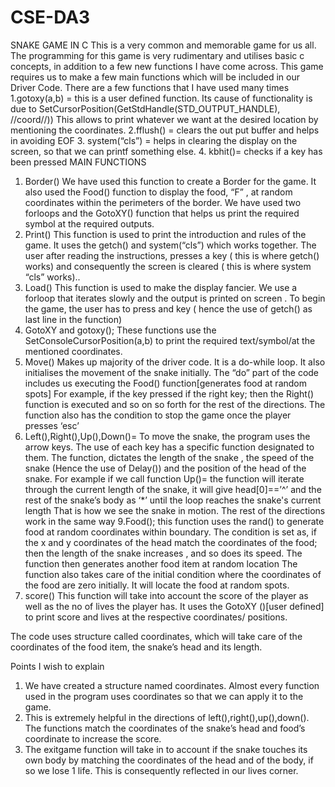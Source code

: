 # CSE-DA3
SNAKE GAME IN C
This is a very common and memorable game for us all. The programming for this game is very rudimentary and utilises basic c concepts, in addition to a few new functions I have come across.
This game requires us to make a few main functions which will be included in our Driver Code.
There are a few functions that I have used many times
1.gotoxy(a,b) = this is a user defined function. Its cause of functionality is due to SetCursorPosition(GetStdHandle(STD_OUTPUT_HANDLE), //coord//))
This allows to print whatever we want at the desired location by mentioning the coordinates.
2.fflush() = clears the out put buffer and helps in avoiding EOF
3. system(“cls”) = helps in clearing the display on the screen, so that we can printf something else.
4. kbhit()= checks if a key has been pressed
MAIN FUNCTIONS
1.	Border()
We have used this function to create a Border for the game. It also used the Food() function to display the food, “F” , at random coordinates within the perimeters of the border.
We have used two forloops and the GotoXY() function that helps us print the required symbol at the required outputs.
2.	Print()
This function is used to print the introduction and rules of the game. It uses the getch() and system(“cls”) which works together. The user after reading the instructions, presses a key ( this is where getch() works) and consequently the screen is cleared ( this is where system “cls” works)..
3.	Load()
This function is used to make the display fancier. We use a forloop that iterates slowly and the output is printed on screen . To begin the game,  the user has to press and key ( hence the use of getch() as last line in the function)
4.	GotoXY and gotoxy();
These functions use the SetConsoleCursorPosition(a,b) to print the required text/symbol/at the mentioned coordinates.
5.	Move()
Makes up majority of the driver code. It is a do-while loop. It also initialises the movement of the snake initially.  The “do” part of the code includes us executing the Food() function[generates food at random spots] For example, if the key pressed if the right key; then the Right() function is executed and so on so forth for the rest of the directions.
The function also has the condition to stop the game once the player presses ‘esc’
6.	Left(),Right(),Up(),Down()=
To move the snake, the program uses the arrow keys. The use of each key has a specific function designated to them. The function, dictates the length of the snake , the speed of the snake (Hence the use of Delay()) and the position of the head of the snake.
For example if we call function Up()= the function will iterate through the current length of the snake, it will give head[0]==’^’ and the rest of the snake’s body as ‘*’ until the loop reaches the snake's current length That is how we see the snake in motion.
The rest of the directions work in the same way
9.Food(); this function uses the rand() to generate food at random coordinates within boundary. The condition is set as, if the x and y coordinates of the head match the coordinates of the food; then the length of the snake increases , and so does its speed.
The function then generates another food item at random location
The function also takes care of the initial condition where the coordinates of the food are zero initially. It will locate the food at random spots.
10. score()
This function will take into account the score of the player as well as the no of lives the player has. It uses the GotoXY ()[user defined] to print score and lives at the respective coordinates/ positions.


The code uses structure called coordinates, which will take care of the coordinates of the food item, the snake’s head and its length.

Points I wish to explain
1.	We have created a structure named coordinates. Almost every function used in the program uses coordinates so that we can apply it to the game.
2.	This is extremely helpful in the directions of left(),right(),up(),down().
The functions match the coordinates of the snake’s head and food’s coordinate to increase the score.
3. The exitgame function will take in to account if the snake touches its own body by matching the coordinates of the head and of the body, if so we lose 1 life. This is consequently reflected in our lives corner.
